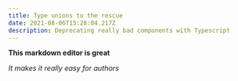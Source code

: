 ```yaml
---
title: Type unions to the rescue
date: 2021-08-06T15:28:04.217Z
description: Deprecating really bad components with Typescript
---
```


**This markdown editor is great**

_It makes it really easy for authors_

